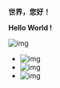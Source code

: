 **世界，您好！**

**Hello World !**

![img](https://mxzfun.com/wp-content/uploads/2020/05/unnamed.jpg)

- ![img](https://mxzfun.com/wp-content/uploads/2021/04/%E5%BE%AE%E4%BF%A1%E5%9B%BE%E7%89%87_20210427233333.png)
- ![img](https://mxzfun.com/wp-content/uploads/2021/04/%E5%BE%AE%E4%BF%A1%E5%9B%BE%E7%89%87_20210427233338.png)
- ![img](https://mxzfun.com/wp-content/uploads/2021/04/%E6%89%AB%E7%A0%81_%E6%90%9C%E7%B4%A2%E8%81%94%E5%90%88%E4%BC%A0%E6%92%AD%E6%A0%B7%E5%BC%8F-%E6%A0%87%E5%87%86%E8%89%B2%E7%89%88.png)